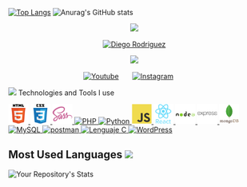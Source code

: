 [![Top Langs](https://github-readme-stats.vercel.app/api/top-langs/?username=ske119&layout=compact)](https://github.com/anuraghazra/github-readme-stats)
![Anurag's GitHub stats](https://github-readme-stats.vercel.app/api?username=ske119&show_icons=true&theme=merko&text_color=fff&bg_color=000)

<p align="center">
  <a href="https://github.com/Haonter">
    <img src="https://readme-typing-svg.demolab.com/?lines=🙋🏻‍♂️%20Hi!,%20i%20am%20edsad%20gfdgdf;&font=Fira%20Code&center=true&width=650&color=0a94b2&vCenter=true&pause=15000&size=30" /></a>
</p>
<p align="center">
  <a href="https://github.com/Haonter">
    <img src="https://www.careerguide.com/career/wp-content/uploads/2020/03/full-stack-development.gif" width="650px" alt="Diego Rodriguez" />
  </a>
</p>

<p align="center">
  <a href="https://github.com/Haonter">
    <img src="https://readme-typing-svg.demolab.com/?lines=I'm%20a%20Full-Stack%20Web%20Developer%20💻;☝🏻%20I%20have%20knowledge%20about;HTML,%20CSS,%20SASS,%20PHP;Python,%20JavaScript,%20React,%20Node,%20Express;%20MongoDB,%20MySQL,%20C%20and%20WordPress;I%20like%20to%20code,%20the%20Metal%20music%20🤘🏻%20and;%20learn%20new%20things%20everytime!;Currently%20i'm%20working%20from%20home;%20and%20still%20learning%20👨🏻‍💻&font=Fira%20Code&center=true&width=650&color=0a94b2&vCenter=true&pause=200&size=22" /></a>
</p>

<!-- Social icons section -->
<p align="center">
  <a href="https://www.youtube.com/@HaonterDev"><img width="32px" alt="Youtube" title="Youtube" src="https://i.imgur.com/raE8eQy.png"/></a>
  &#8287;&#8287;&#8287;&#8287;&#8287;
  <a href="https://www.instagram.com/didacusdev"><img width="32px" alt="Instagram" title="Instagram" src="https://i.imgur.com/0Q8VJ80.png"/></a>
  &#8287;&#8287;&#8287;&#8287;&#8287;
</p>

<img width=10% src="https://images-wixmp-ed30a86b8c4ca887773594c2.wixmp.com/f/60f2b66e-1733-440a-ad24-25064eb5820d/d1lomba-35e7f3af-48eb-4d3c-8e3b-6388d70f4cd0.gif?token=eyJ0eXAiOiJKV1QiLCJhbGciOiJIUzI1NiJ9.eyJzdWIiOiJ1cm46YXBwOjdlMGQxODg5ODIyNjQzNzNhNWYwZDQxNWVhMGQyNmUwIiwiaXNzIjoidXJuOmFwcDo3ZTBkMTg4OTgyMjY0MzczYTVmMGQ0MTVlYTBkMjZlMCIsIm9iaiI6W1t7InBhdGgiOiJcL2ZcLzYwZjJiNjZlLTE3MzMtNDQwYS1hZDI0LTI1MDY0ZWI1ODIwZFwvZDFsb21iYS0zNWU3ZjNhZi00OGViLTRkM2MtOGUzYi02Mzg4ZDcwZjRjZDAuZ2lmIn1dXSwiYXVkIjpbInVybjpzZXJ2aWNlOmZpbGUuZG93bmxvYWQiXX0.uXM6opbNLzxXFVysR5i6R4eG7Q4yNiO-Nwygqtgqsbw"/> Technologies and Tools I use
<p align="left">
    <a href="https://www.w3.org/html/" target="_blank"> <img src="https://raw.githubusercontent.com/devicons/devicon/master/icons/html5/html5-original-wordmark.svg" alt="html5" width="40" height="40"/> </a>
    <a href="https://www.w3schools.com/css/" target="_blank"> <img src="https://raw.githubusercontent.com/devicons/devicon/master/icons/css3/css3-original-wordmark.svg" alt="css3" width="40" height="40"/> </a>
<a href="https://sass-lang.com" target="_blank"> <img src="https://raw.githubusercontent.com/devicons/devicon/master/icons/sass/sass-original.svg" alt="sass" width="40" height="40"/> </a>
  <a href="https://www.php.net/manual/es/intro-whatis.php" target="_blank"> <img src="https://upload.wikimedia.org/wikipedia/commons/thumb/2/27/PHP-logo.svg/2560px-PHP-logo.svg.png" alt="PHP" width="40"/> </a>
<a href="https://pypi.org/" target="_blank"> <img src="https://upload.wikimedia.org/wikipedia/commons/thumb/c/c3/Python-logo-notext.svg/1869px-Python-logo-notext.svg.png" alt="Python" width="40" height="40"/> </a>
    <a href="https://developer.mozilla.org/en-US/docs/Web/JavaScript" target="_blank"> <img src="https://raw.githubusercontent.com/devicons/devicon/master/icons/javascript/javascript-original.svg" alt="javascript" width="40" height="40"/> </a>
<a href="https://reactjs.org/" target="_blank"> <img src="https://raw.githubusercontent.com/devicons/devicon/master/icons/react/react-original-wordmark.svg" alt="react" width="40" height="40"/> </a>
<a href="https://nodejs.org" target="_blank"> <img src="https://raw.githubusercontent.com/devicons/devicon/master/icons/nodejs/nodejs-original-wordmark.svg" alt="nodejs" width="40" height="40"/> </a>
    <a href="https://expressjs.com" target="_blank"> <img src="https://raw.githubusercontent.com/devicons/devicon/master/icons/express/express-original-wordmark.svg" alt="express" width="40" height="40"/> </a>
    <a href="https://www.mongodb.com/" target="_blank"> <img src="https://raw.githubusercontent.com/devicons/devicon/master/icons/mongodb/mongodb-original-wordmark.svg" alt="mongodb" width="40" height="40"/> </a>
  <a href="https://www.mysql.com/ " target="_blank"> <img src="https://www.vectorlogo.zone/logos/mysql/mysql-official.svg" alt="MySQL" width="40" height="40"/> </a>
<a href="https://www.postman.com/" target="_blank"> <img src="https://www.vectorlogo.zone/logos/getpostman/getpostman-icon.svg" alt="postman" width="40" height="40"/> </a>
  <a href="https://learn.microsoft.com/es-es/cpp/c-language/?view=msvc-170 " target="_blank"> <img src="https://i.pinimg.com/originals/13/a8/94/13a89487b6a28c9fd6fee57cf6bc5e2c.png" alt="Lenguaje C" width="40"/> </a>
<a href="https://wordpress.com/es/" target="_blank"> <img src="https://upload.wikimedia.org/wikipedia/commons/thumb/a/ae/WordPress.svg/1200px-WordPress.svg.png" alt="WordPress" width="60"/> </a>
</p>

## Most Used Languages <img width=7% src="https://images-wixmp-ed30a86b8c4ca887773594c2.wixmp.com/f/bde86535-8203-40c4-8a0c-f40d10a18e8e/d11gwgl-1102df2b-8c9e-4d92-97d4-4d6cb454a274.gif?token=eyJ0eXAiOiJKV1QiLCJhbGciOiJIUzI1NiJ9.eyJzdWIiOiJ1cm46YXBwOjdlMGQxODg5ODIyNjQzNzNhNWYwZDQxNWVhMGQyNmUwIiwiaXNzIjoidXJuOmFwcDo3ZTBkMTg4OTgyMjY0MzczYTVmMGQ0MTVlYTBkMjZlMCIsIm9iaiI6W1t7InBhdGgiOiJcL2ZcL2JkZTg2NTM1LTgyMDMtNDBjNC04YTBjLWY0MGQxMGExOGU4ZVwvZDExZ3dnbC0xMTAyZGYyYi04YzllLTRkOTItOTdkNC00ZDZjYjQ1NGEyNzQuZ2lmIn1dXSwiYXVkIjpbInVybjpzZXJ2aWNlOmZpbGUuZG93bmxvYWQiXX0.DAoQWljBbvsU3NWrtOWJHgMTjUCtsm7Q8xBuWCjll9Y"/>
![Your Repository's Stats](https://github-readme-stats.vercel.app/api/top-langs/?username=ske119&layout=compact&hide_border=true&border_radius=20&title_color=ffffff&text_color=ffffff&bg_color=DEG,001f34,00709a,001f34&&card_width=600px)

<!--
**ske119/ske119** is a ✨ _special_ ✨ repository because its `README.md` (this file) appears on your GitHub profile.

Here are some ideas to get you started:

- 🔭 I’m currently working on ...
- 🌱 I’m currently learning ...
- 👯 I’m looking to collaborate on ...
- 🤔 I’m looking for help with ...
- 💬 Ask me about ...
- 📫 How to reach me: ...
- 😄 Pronouns: ...
- ⚡ Fun fact: ...
-->
